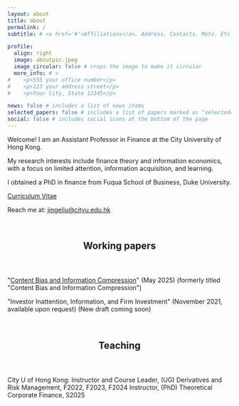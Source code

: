 ```yaml
---
layout: about
title: about
permalink: /
subtitle: # <a href='#'>Affiliations</a>. Address. Contacts. Moto. Etc.

profile:
  align: right
  image: aboutpic.jpeg
  image_circular: false # crops the image to make it circular
  more_info: # >
#    <p>555 your office number</p>
#    <p>123 your address street</p>
#    <p>Your City, State 12345</p>

news: false # includes a list of news items
selected_papers: false # includes a list of papers marked as "selected={true}"
social: false # includes social icons at the bottom of the page
---
```


Welcome! I am an Assistant Professor in Finance at the City University of Hong Kong.

My research interests include finance theory and information economics, with a focus on limited attention, information acquisition, and learning.

I obtained a PhD in finance from Fuqua School of Business, Duke University.

[Curriculum Vitae](/cvapr24.pdf)

Reach me at: [jingeliu@cityu.edu.hk](mailto:jingeliu@cityu.edu.hk)

<!--
#Write your biography here. Tell the world about yourself. Link to your favorite [subreddit](http://reddit.com). You can put a picture in, too. The code is already in, just name your picture `prof_pic.jpg` and put it in the `img/` folder.

#Put your address / P.O. box / other info right below your picture. You can also disable any of these elements by editing `profile` property of the YAML header of your `_pages/about.md`. Edit `_bibliography/papers.bib` and Jekyll will render your [publications page](/al-folio/publications/) automatically.

#Link to your social media connections, too. This theme is set up to use [Font Awesome icons](https://fontawesome.com/) and [Academicons](https://jpswalsh.github.io/academicons/), like the ones below. Add your Facebook, Twitter, LinkedIn, Google Scholar, or just disable all of them.

-->


<br> 

  <header class="post-header">
    <h2 class="post-title">Working papers</h2>
    <p class="desc"> </p>
  </header>

"[Content Bias and Information Compression](https://papers.ssrn.com/sol3/papers.cfm?abstract_id=5005665)" (May 2025)
(formerly titled "Content Bias and Information Compression")

"Investor Inattention, Information, and Firm Investment" (November 2021, available upon request) (New draft coming soon)

<br> 

  <header class="post-header">
    <h2 class="post-title">Teaching</h2>
    <p class="desc"> </p>
  </header>

City U of Hong Kong:
Instructor and Course Leader, (UG) Derivatives and Risk Management, F2022, F2023, F2024
Instructor, (PhD) Theoretical Corporate Finance, S2025


